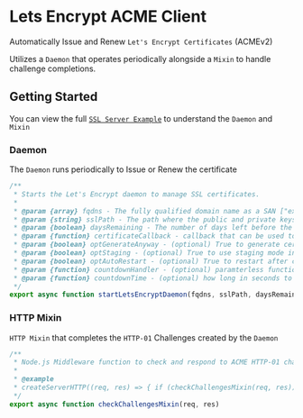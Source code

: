 # Lets Encrypt ACME Client

Automatically Issue and Renew `Let's Encrypt Certificates` (ACMEv2)

Utilizes a `Daemon` that operates periodically alongside a `Mixin` to handle challenge completions.

## Getting Started

You can view the full [`SSL Server Example`](https://github.com/FirstTimeEZ/server-ssl) to understand the `Daemon` and `Mixin`

### Daemon

The `Daemon` runs periodically to Issue or Renew the certificate

```javascript
/**
 * Starts the Let's Encrypt daemon to manage SSL certificates.
 *
 * @param {array} fqdns - The fully qualified domain name as a SAN ["example.com","www.example.com"]
 * @param {string} sslPath - The path where the public and private keys will be stored/loaded from.
 * @param {boolean} daysRemaining - The number of days left before the certificate expires
 * @param {function} certificateCallback - callback that can be used to update the certificates if auto restart is disabled
 * @param {boolean} optGenerateAnyway - (optional) True to generate certificates before the 60 days has passed
 * @param {boolean} optStaging - (optional) True to use staging mode instead of production
 * @param {boolean} optAutoRestart - (optional) True to restart after certificates are generated, You don't need to do this but you might want to
 * @param {function} countdownHandler - (optional) paramterless function that will fire every second during the restart count down
 * @param {function} countdownTime - (optional) how long in seconds to countdown before restarting, default 30 seconds
 */
export async function startLetsEncryptDaemon(fqdns, sslPath, daysRemaining, certificateCallback, optGenerateAnyway, optStaging, optAutoRestart, countdownHandler, countdownTime) 
```

### HTTP Mixin

`HTTP Mixin` that completes the `HTTP-01` Challenges created by the `Daemon`

```javascript
/**
 * Node.js Middleware function to check and respond to ACME HTTP-01 challenges inside the HTTP Server.
 *
 * @example
 * createServerHTTP((req, res) => { if (checkChallengesMixin(req, res)) { return; } }).listen(80);
 */
export async function checkChallengesMixin(req, res)
```